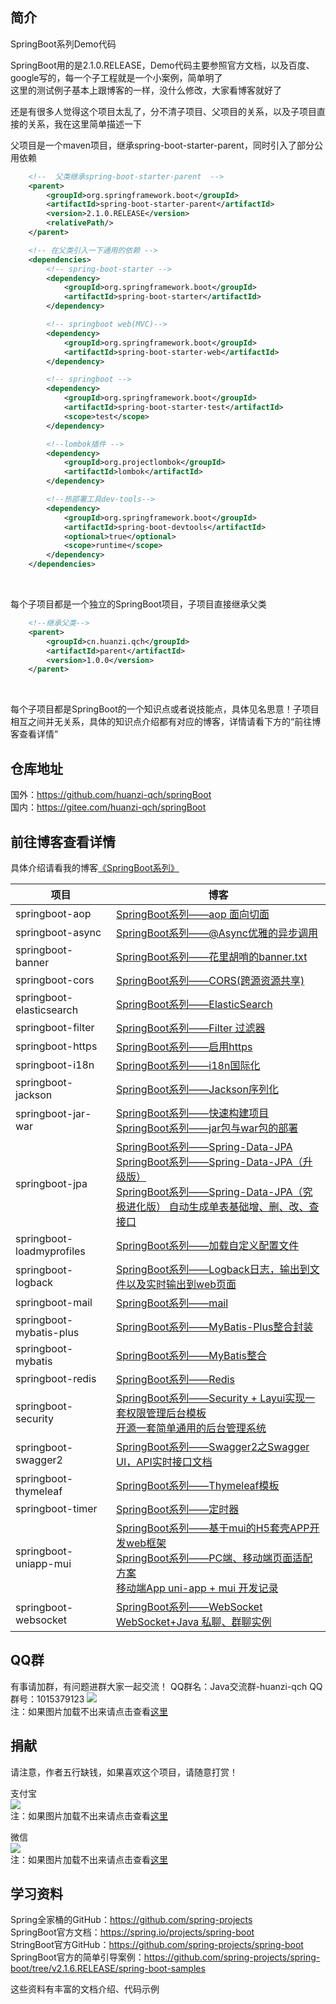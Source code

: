 ## 简介<br/> 
SpringBoot系列Demo代码<br/>

SpringBoot用的是2.1.0.RELEASE，Demo代码主要参照官方文档，以及百度、google写的，每一个子工程就是一个小案例，简单明了<br/>
这里的测试例子基本上跟博客的一样，没什么修改，大家看博客就好了<br/>

还是有很多人觉得这个项目太乱了，分不清子项目、父项目的关系，以及子项目直接的关系，我在这里简单描述一下<br/>

父项目是一个maven项目，继承spring-boot-starter-parent，同时引入了部分公用依赖<br/>
```xml
    <!--  父类继承spring-boot-starter-parent  -->
    <parent>
        <groupId>org.springframework.boot</groupId>
        <artifactId>spring-boot-starter-parent</artifactId>
        <version>2.1.0.RELEASE</version>
        <relativePath/>
    </parent>

    <!-- 在父类引入一下通用的依赖 -->
    <dependencies>
        <!-- spring-boot-starter -->
        <dependency>
            <groupId>org.springframework.boot</groupId>
            <artifactId>spring-boot-starter</artifactId>
        </dependency>

        <!-- springboot web(MVC)-->
        <dependency>
            <groupId>org.springframework.boot</groupId>
            <artifactId>spring-boot-starter-web</artifactId>
        </dependency>

        <!-- springboot -->
        <dependency>
            <groupId>org.springframework.boot</groupId>
            <artifactId>spring-boot-starter-test</artifactId>
            <scope>test</scope>
        </dependency>

        <!--lombok插件 -->
        <dependency>
            <groupId>org.projectlombok</groupId>
            <artifactId>lombok</artifactId>
        </dependency>

        <!--热部署工具dev-tools-->
        <dependency>
            <groupId>org.springframework.boot</groupId>
            <artifactId>spring-boot-devtools</artifactId>
            <optional>true</optional>
            <scope>runtime</scope>
        </dependency>
    </dependencies>
```
<br/>

每个子项目都是一个独立的SpringBoot项目，子项目直接继承父类<br/>
```xml
    <!--继承父类-->
    <parent>
        <groupId>cn.huanzi.qch</groupId>
        <artifactId>parent</artifactId>
        <version>1.0.0</version>
    </parent>
```
<br/>

每个子项目都是SpringBoot的一个知识点或者说技能点，具体见名思意！子项目相互之间并无关系，具体的知识点介绍都有对应的博客，详情请看下方的“前往博客查看详情”

## 仓库地址<br/> 
国外：https://github.com/huanzi-qch/springBoot<br/> 
国内：https://gitee.com/huanzi-qch/springBoot<br/> 

## 前往博客查看详情<br/> 
具体介绍请看我的博客[《SpringBoot系列》](https://www.cnblogs.com/huanzi-qch/category/1355280.html) <br/>

| 项目 | 博客 |
|  ----  | ----  |
| springboot-aop | [SpringBoot系列——aop 面向切面](https://www.cnblogs.com/huanzi-qch/p/9916478.html) |
| springboot-async | [SpringBoot系列——@Async优雅的异步调用](https://www.cnblogs.com/huanzi-qch/p/11231041.html) |
| springboot-banner | [SpringBoot系列——花里胡哨的banner.txt](https://www.cnblogs.com/huanzi-qch/p/9916784.html) |
| springboot-cors | [SpringBoot系列——CORS(跨源资源共享)](https://www.cnblogs.com/huanzi-qch/p/11171734.html) |
| springboot-elasticsearch | [SpringBoot系列——ElasticSearch](https://www.cnblogs.com/huanzi-qch/p/11586205.html) |
| springboot-filter | [SpringBoot系列——Filter 过滤器](https://www.cnblogs.com/huanzi-qch/p/11239167.html) |
| springboot-https | [SpringBoot系列——启用https](https://www.cnblogs.com/huanzi-qch/p/12133872.html) |
| springboot-i18n | [SpringBoot系列——i18n国际化](https://www.cnblogs.com/huanzi-qch/p/10000324.html) |
| springboot-jackson | [SpringBoot系列——Jackson序列化](https://www.cnblogs.com/huanzi-qch/p/11301453.html) |
| springboot-jar-war | [SpringBoot系列——快速构建项目](https://www.cnblogs.com/huanzi-qch/p/9946591.html)<br/> [SpringBoot系列——jar包与war包的部署](https://www.cnblogs.com/huanzi-qch/p/9948060.html) |
| springboot-jpa | [SpringBoot系列——Spring-Data-JPA](https://www.cnblogs.com/huanzi-qch/p/9970545.html)<br/> [SpringBoot系列——Spring-Data-JPA（升级版）](https://www.cnblogs.com/huanzi-qch/p/9984261.html)<br/> [SpringBoot系列——Spring-Data-JPA（究极进化版） 自动生成单表基础增、删、改、查接口](https://www.cnblogs.com/huanzi-qch/p/10281773.html) |
| springboot-loadmyprofiles | [SpringBoot系列——加载自定义配置文件](https://www.cnblogs.com/huanzi-qch/p/11122107.html) |
| springboot-logback | [SpringBoot系列——Logback日志，输出到文件以及实时输出到web页面](https://www.cnblogs.com/huanzi-qch/p/11041300.html) |
| springboot-mail | [SpringBoot系列——mail](https://www.cnblogs.com/huanzi-qch/p/9957987.html) |
| springboot-mybatis-plus | [SpringBoot系列——MyBatis-Plus整合封装](https://www.cnblogs.com/huanzi-qch/p/13561164.html) |
| springboot-mybatis | [SpringBoot系列——MyBatis整合](https://www.cnblogs.com/huanzi-qch/p/10065136.html) |
| springboot-redis | [SpringBoot系列——Redis](https://www.cnblogs.com/huanzi-qch/p/10239888.html) |
| springboot-security | [SpringBoot系列——Security + Layui实现一套权限管理后台模板](https://www.cnblogs.com/huanzi-qch/p/11226705.html)<br/> [开源一套简单通用的后台管理系统](https://www.cnblogs.com/huanzi-qch/p/11534203.html) |
| springboot-swagger2 | [SpringBoot系列——Swagger2之Swagger UI，API实时接口文档](https://www.cnblogs.com/huanzi-qch/p/9964498.html) |
| springboot-thymeleaf | [SpringBoot系列——Thymeleaf模板](https://www.cnblogs.com/huanzi-qch/p/9930390.html) |
| springboot-timer | [SpringBoot系列——定时器](https://www.cnblogs.com/huanzi-qch/p/9916079.html) |
| springboot-uniapp-mui | [SpringBoot系列——基于mui的H5套壳APP开发web框架](https://www.cnblogs.com/huanzi-qch/p/12727209.html)<br/> [SpringBoot系列——PC端、移动端页面适配方案](https://www.cnblogs.com/huanzi-qch/p/12053799.html)<br/> [移动端App uni-app + mui 开发记录](https://www.cnblogs.com/huanzi-qch/p/11972723.html) |
| springboot-websocket | [SpringBoot系列——WebSocket](https://www.cnblogs.com/huanzi-qch/p/9952578.html)<br/> [WebSocket+Java 私聊、群聊实例](https://www.cnblogs.com/huanzi-qch/p/9889521.html) |

## QQ群<br/>
有事请加群，有问题进群大家一起交流！
QQ群名：Java交流群-huanzi-qch
QQ群号：1015379123
![](http://huanzi-qch.gitee.io/file-server/images/qq.png) 
<br/>注：如果图片加载不出来请点击查看[这里](http://huanzi-qch.gitee.io/file-server/images/qq.png)

## 捐献<br/>
请注意，作者五行缺钱，如果喜欢这个项目，请随意打赏！

支付宝<br/>
![](http://huanzi-qch.gitee.io/file-server/images/zhifubao.png) 
<br/>注：如果图片加载不出来请点击查看[这里](http://huanzi-qch.gitee.io/file-server/images/zhifubao.png) 

微信<br/>
![](http://huanzi-qch.gitee.io/file-server/images/weixin.png) 
<br/>注：如果图片加载不出来请点击查看[这里](http://huanzi-qch.gitee.io/file-server/images/weixin.png) 

## 学习资料<br/>
Spring全家桶的GitHub：https://github.com/spring-projects <br/>
SpringBoot官方文档：https://spring.io/projects/spring-boot <br/>
StringBoot官方GitHub：https://github.com/spring-projects/spring-boot <br/>
SpringBoot官方的简单引导案例：https://github.com/spring-projects/spring-boot/tree/v2.1.6.RELEASE/spring-boot-samples <br/>

这些资料有丰富的文档介绍、代码示例 <br/>